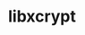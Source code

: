 ---
title: "libxcrypt"
layout: cache
categories: [package, develop-2023-12-03]
meta: {"versions": ["4.4.35"], "compilers": ["apple-clang@=15.0.0", "cce@=15.0.1", "gcc@=10.3.0", "gcc@=11.1.0", "gcc@=11.3.0", "gcc@=11.4.0", "gcc@=12.3.0", "gcc@=7.3.1", "gcc@=7.5.0", "gcc@=9.4.0", "oneapi@=2023.2.0"], "oss": ["amzn2", "rhel8", "sle_hpc15", "ubuntu18.04", "ubuntu20.04", "ubuntu22.04", "ventura"], "platforms": ["darwin", "linux"], "targets": ["aarch64", "neoverse_n1", "neoverse_v1", "ppc64le", "x86_64_v3", "x86_64_v4", "zen4"], "stacks": ["aws-isc", "aws-isc-aarch64", "build_systems", "data-vis-sdk", "developer-tools", "e4s", "e4s-cray-rhel", "e4s-cray-sles", "e4s-neoverse_v1", "e4s-oneapi", "e4s-power", "e4s-rocm-external", "ml-darwin-aarch64-mps", "ml-linux-x86_64-cpu", "ml-linux-x86_64-cuda", "ml-linux-x86_64-rocm", "radiuss", "radiuss-aws", "radiuss-aws-aarch64", "root", "tutorial"], "num_specs": 15, "num_specs_by_stack": {"root": 15, "ml-darwin-aarch64-mps": 1, "aws-isc-aarch64": 2, "radiuss-aws-aarch64": 2, "aws-isc": 1, "radiuss-aws": 1, "e4s-cray-rhel": 1, "e4s-cray-sles": 1, "developer-tools": 1, "build_systems": 1, "radiuss": 1, "e4s-neoverse_v1": 1, "e4s-power": 1, "data-vis-sdk": 1, "e4s-rocm-external": 1, "e4s": 1, "e4s-oneapi": 1, "ml-linux-x86_64-cuda": 1, "ml-linux-x86_64-cpu": 1, "ml-linux-x86_64-rocm": 1, "tutorial": 2}}
spec_details: [{"hash": "dtobvdkdmzysqd2ia3bs2lncyvolvp7f", "compiler": "apple-clang@=15.0.0", "versions": ["4.4.35"], "os": "ventura", "platform": "darwin", "target": "aarch64", "variants": ["build_system=autotools", "~obsolete_api", "patches=4885da3"], "stacks": ["root", "ml-darwin-aarch64-mps"], "size": "-", "tarball": "https://binaries.spack.io/releases/develop-2023-12-03/build_cache/darwin-ventura-aarch64/apple-clang-15.0.0/libxcrypt-4.4.35/darwin-ventura-aarch64-apple-clang-15.0.0-libxcrypt-4.4.35-dtobvdkdmzysqd2ia3bs2lncyvolvp7f.spack"}, {"hash": "xmfl62hilz7gdnxkqdzidqq6vp4rhn64", "compiler": "gcc@=7.3.1", "versions": ["4.4.35"], "os": "amzn2", "platform": "linux", "target": "aarch64", "variants": ["build_system=autotools", "~obsolete_api", "patches=4885da3"], "stacks": ["root", "aws-isc-aarch64", "radiuss-aws-aarch64"], "size": "-", "tarball": "https://binaries.spack.io/releases/develop-2023-12-03/build_cache/linux-amzn2-aarch64/gcc-7.3.1/libxcrypt-4.4.35/linux-amzn2-aarch64-gcc-7.3.1-libxcrypt-4.4.35-xmfl62hilz7gdnxkqdzidqq6vp4rhn64.spack"}, {"hash": "v3hez2lcu5y6flbi2d3447c7hkormyqn", "compiler": "gcc@=7.3.1", "versions": ["4.4.35"], "os": "amzn2", "platform": "linux", "target": "neoverse_n1", "variants": ["build_system=autotools", "~obsolete_api", "patches=4885da3"], "stacks": ["root", "aws-isc-aarch64", "radiuss-aws-aarch64"], "size": "-", "tarball": "https://binaries.spack.io/releases/develop-2023-12-03/build_cache/linux-amzn2-neoverse_n1/gcc-7.3.1/libxcrypt-4.4.35/linux-amzn2-neoverse_n1-gcc-7.3.1-libxcrypt-4.4.35-v3hez2lcu5y6flbi2d3447c7hkormyqn.spack"}, {"hash": "pdlvcwwenvgn6jj35rqa2bigkrg326df", "compiler": "gcc@=7.3.1", "versions": ["4.4.35"], "os": "amzn2", "platform": "linux", "target": "x86_64_v3", "variants": ["build_system=autotools", "~obsolete_api", "patches=4885da3"], "stacks": ["aws-isc", "root", "radiuss-aws"], "size": "-", "tarball": "https://binaries.spack.io/releases/develop-2023-12-03/build_cache/linux-amzn2-x86_64_v3/gcc-7.3.1/libxcrypt-4.4.35/linux-amzn2-x86_64_v3-gcc-7.3.1-libxcrypt-4.4.35-pdlvcwwenvgn6jj35rqa2bigkrg326df.spack"}, {"hash": "6ejb3l2f5qrm4jw3mnfnrvi5a7b45wqz", "compiler": "cce@=15.0.1", "versions": ["4.4.35"], "os": "rhel8", "platform": "linux", "target": "zen4", "variants": ["build_system=autotools", "~obsolete_api", "patches=4885da3"], "stacks": ["root", "e4s-cray-rhel"], "size": "-", "tarball": "https://binaries.spack.io/releases/develop-2023-12-03/build_cache/linux-rhel8-zen4/cce-15.0.1/libxcrypt-4.4.35/linux-rhel8-zen4-cce-15.0.1-libxcrypt-4.4.35-6ejb3l2f5qrm4jw3mnfnrvi5a7b45wqz.spack"}, {"hash": "gjsgl233hyegdhbvqgavbksyshbnrni5", "compiler": "gcc@=10.3.0", "versions": ["4.4.35"], "os": "sle_hpc15", "platform": "linux", "target": "x86_64_v4", "variants": ["build_system=autotools", "~obsolete_api", "patches=4885da3"], "stacks": ["root", "e4s-cray-sles"], "size": "-", "tarball": "https://binaries.spack.io/releases/develop-2023-12-03/build_cache/linux-sle_hpc15-x86_64_v4/gcc-10.3.0/libxcrypt-4.4.35/linux-sle_hpc15-x86_64_v4-gcc-10.3.0-libxcrypt-4.4.35-gjsgl233hyegdhbvqgavbksyshbnrni5.spack"}, {"hash": "pfka3cufy6shbop343vmfhtn3krsbw55", "compiler": "gcc@=7.5.0", "versions": ["4.4.35"], "os": "ubuntu18.04", "platform": "linux", "target": "x86_64_v3", "variants": ["build_system=autotools", "~obsolete_api", "patches=4885da3"], "stacks": ["root", "developer-tools", "build_systems", "radiuss"], "size": "-", "tarball": "https://binaries.spack.io/releases/develop-2023-12-03/build_cache/linux-ubuntu18.04-x86_64_v3/gcc-7.5.0/libxcrypt-4.4.35/linux-ubuntu18.04-x86_64_v3-gcc-7.5.0-libxcrypt-4.4.35-pfka3cufy6shbop343vmfhtn3krsbw55.spack"}, {"hash": "7eafjgs3jcfniy7uh3d6aioaifildmsa", "compiler": "gcc@=11.4.0", "versions": ["4.4.35"], "os": "ubuntu20.04", "platform": "linux", "target": "neoverse_v1", "variants": ["build_system=autotools", "~obsolete_api", "patches=4885da3"], "stacks": ["root", "e4s-neoverse_v1"], "size": "-", "tarball": "https://binaries.spack.io/releases/develop-2023-12-03/build_cache/linux-ubuntu20.04-neoverse_v1/gcc-11.4.0/libxcrypt-4.4.35/linux-ubuntu20.04-neoverse_v1-gcc-11.4.0-libxcrypt-4.4.35-7eafjgs3jcfniy7uh3d6aioaifildmsa.spack"}, {"hash": "ct52tdjkykpwixwktnix6kid2aunx5j4", "compiler": "gcc@=9.4.0", "versions": ["4.4.35"], "os": "ubuntu20.04", "platform": "linux", "target": "ppc64le", "variants": ["build_system=autotools", "~obsolete_api", "patches=4885da3"], "stacks": ["e4s-power", "root"], "size": "-", "tarball": "https://binaries.spack.io/releases/develop-2023-12-03/build_cache/linux-ubuntu20.04-ppc64le/gcc-9.4.0/libxcrypt-4.4.35/linux-ubuntu20.04-ppc64le-gcc-9.4.0-libxcrypt-4.4.35-ct52tdjkykpwixwktnix6kid2aunx5j4.spack"}, {"hash": "qmiamzqbcy2hwhoqs2fzkkmza35cbydm", "compiler": "gcc@=11.1.0", "versions": ["4.4.35"], "os": "ubuntu20.04", "platform": "linux", "target": "x86_64_v3", "variants": ["build_system=autotools", "~obsolete_api", "patches=4885da3"], "stacks": ["root", "data-vis-sdk"], "size": "-", "tarball": "https://binaries.spack.io/releases/develop-2023-12-03/build_cache/linux-ubuntu20.04-x86_64_v3/gcc-11.1.0/libxcrypt-4.4.35/linux-ubuntu20.04-x86_64_v3-gcc-11.1.0-libxcrypt-4.4.35-qmiamzqbcy2hwhoqs2fzkkmza35cbydm.spack"}, {"hash": "5ids365cw7h5z5kfvbie3tdd6ncdp376", "compiler": "gcc@=11.4.0", "versions": ["4.4.35"], "os": "ubuntu20.04", "platform": "linux", "target": "x86_64_v3", "variants": ["build_system=autotools", "~obsolete_api", "patches=4885da3"], "stacks": ["e4s-rocm-external", "root", "e4s"], "size": "-", "tarball": "https://binaries.spack.io/releases/develop-2023-12-03/build_cache/linux-ubuntu20.04-x86_64_v3/gcc-11.4.0/libxcrypt-4.4.35/linux-ubuntu20.04-x86_64_v3-gcc-11.4.0-libxcrypt-4.4.35-5ids365cw7h5z5kfvbie3tdd6ncdp376.spack"}, {"hash": "kdawvj7cjlsmnpypm3mcuk7mf5xjdqtj", "compiler": "oneapi@=2023.2.0", "versions": ["4.4.35"], "os": "ubuntu20.04", "platform": "linux", "target": "x86_64_v3", "variants": ["build_system=autotools", "~obsolete_api", "patches=4885da3"], "stacks": ["root", "e4s-oneapi"], "size": "-", "tarball": "https://binaries.spack.io/releases/develop-2023-12-03/build_cache/linux-ubuntu20.04-x86_64_v3/oneapi-2023.2.0/libxcrypt-4.4.35/linux-ubuntu20.04-x86_64_v3-oneapi-2023.2.0-libxcrypt-4.4.35-kdawvj7cjlsmnpypm3mcuk7mf5xjdqtj.spack"}, {"hash": "aomjvk7x6wwtrby4oyr2whahoyisdfwg", "compiler": "gcc@=11.3.0", "versions": ["4.4.35"], "os": "ubuntu22.04", "platform": "linux", "target": "x86_64_v3", "variants": ["build_system=autotools", "~obsolete_api", "patches=4885da3"], "stacks": ["ml-linux-x86_64-cuda", "root", "ml-linux-x86_64-cpu", "ml-linux-x86_64-rocm"], "size": "-", "tarball": "https://binaries.spack.io/releases/develop-2023-12-03/build_cache/linux-ubuntu22.04-x86_64_v3/gcc-11.3.0/libxcrypt-4.4.35/linux-ubuntu22.04-x86_64_v3-gcc-11.3.0-libxcrypt-4.4.35-aomjvk7x6wwtrby4oyr2whahoyisdfwg.spack"}, {"hash": "3o5yjtbqqlnyucudczyluao5hq4ouxzg", "compiler": "gcc@=11.4.0", "versions": ["4.4.35"], "os": "ubuntu22.04", "platform": "linux", "target": "x86_64_v3", "variants": ["build_system=autotools", "~obsolete_api", "patches=4885da3"], "stacks": ["root", "tutorial"], "size": "-", "tarball": "https://binaries.spack.io/releases/develop-2023-12-03/build_cache/linux-ubuntu22.04-x86_64_v3/gcc-11.4.0/libxcrypt-4.4.35/linux-ubuntu22.04-x86_64_v3-gcc-11.4.0-libxcrypt-4.4.35-3o5yjtbqqlnyucudczyluao5hq4ouxzg.spack"}, {"hash": "rhq4mnb7wowdzwdpofft64euvgjhbwsr", "compiler": "gcc@=12.3.0", "versions": ["4.4.35"], "os": "ubuntu22.04", "platform": "linux", "target": "x86_64_v3", "variants": ["build_system=autotools", "~obsolete_api", "patches=4885da3"], "stacks": ["root", "tutorial"], "size": "-", "tarball": "https://binaries.spack.io/releases/develop-2023-12-03/build_cache/linux-ubuntu22.04-x86_64_v3/gcc-12.3.0/libxcrypt-4.4.35/linux-ubuntu22.04-x86_64_v3-gcc-12.3.0-libxcrypt-4.4.35-rhq4mnb7wowdzwdpofft64euvgjhbwsr.spack"}]
---